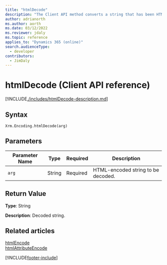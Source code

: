 ```yaml
---
title: "htmlDecode"
description: "The Client API method converts a string that has been HTML-encoded into a decoded string."
author: adrianorth
ms.author: aorth
ms.date: 03/12/2022
ms.reviewer: jdaly
ms.topic: reference
applies_to: "Dynamics 365 (online)"
search.audienceType: 
  - developer
contributors:
  - JimDaly
---
```

# htmlDecode (Client API reference)



[!INCLUDE[./includes/htmlDecode-description.md](./includes/htmlDecode-description.md)] 

## Syntax

`Xrm.Encoding.htmlDecode(arg)`

## Parameters

|Parameter Name | Type| Required  |Description  |
| --- |---|---|---|
|`arg`| String | Required  |HTML-encoded string to be decoded.  |


## Return Value

**Type**: String

**Description**: Decoded string.

## Related articles

[htmlEncode](htmlEncode.md)   
[htmlAttributeEncode](htmlAttributeEncode.md)

[!INCLUDE[footer-include](../../../../../includes/footer-banner.md)]
